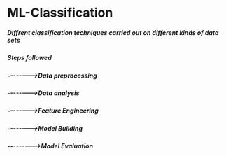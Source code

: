 # ML-Classification
##### Diffrent classification techniques carried out on different kinds of data sets
##### Steps followed
##### -------->Data preprocessing
##### -------->Data analysis
##### -------->Feature Engineering
##### -------->Model Building
##### --------->Model Evaluation

